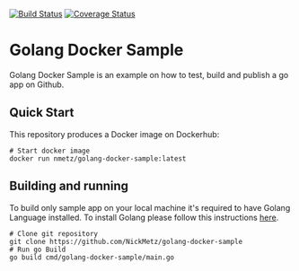 [![Build Status](https://travis-ci.com/NickMetz/golang-docker-sample.svg?branch=master)](https://travis-ci.com/NickMetz/)
[![Coverage Status](https://coveralls.io/repos/github/NickMetz/golang-docker-sample/badge.svg?branch=master)](https://coveralls.io/github/NickMetz/golang-docker-sample?branch=master)

# Golang Docker Sample

Golang Docker Sample is an example on how to test, build and publish a go app on Github.

## Quick Start

This repository produces a Docker image on Dockerhub:
```
# Start docker image
docker run nmetz/golang-docker-sample:latest
```

## Building and running

To build only sample app on your local machine it's required to have Golang Language installed. To install Golang please follow this instructions [here](https://golang.org/doc/install).
```
# Clone git repository
git clone https://github.com/NickMetz/golang-docker-sample
# Run go Build
go build cmd/golang-docker-sample/main.go
```